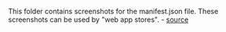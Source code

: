 ﻿This folder contains screenshots for the manifest.json file.
These screenshots can be used by "web app stores". - [source](https://developer.mozilla.org/en-US/docs/Web/Manifest/screenshots)